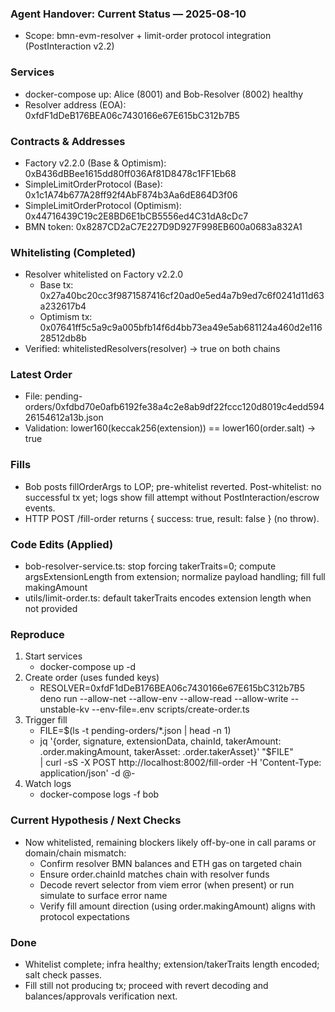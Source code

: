 ### Agent Handover: Current Status — 2025-08-10

- Scope: bmn-evm-resolver + limit-order protocol integration (PostInteraction v2.2)

### Services
- docker-compose up: Alice (8001) and Bob-Resolver (8002) healthy
- Resolver address (EOA): 0xfdF1dDeB176BEA06c7430166e67E615bC312b7B5

### Contracts & Addresses
- Factory v2.2.0 (Base & Optimism): 0xB436dBBee1615dd80ff036Af81D8478c1FF1Eb68
- SimpleLimitOrderProtocol (Base): 0x1c1A74b677A28ff92f4AbF874b3Aa6dE864D3f06
- SimpleLimitOrderProtocol (Optimism): 0x44716439C19c2E8BD6E1bCB5556ed4C31dA8cDc7
- BMN token: 0x8287CD2aC7E227D9D927F998EB600a0683a832A1

### Whitelisting (Completed)
- Resolver whitelisted on Factory v2.2.0
  - Base tx: 0x27a40bc20cc3f9871587416cf20ad0e5ed4a7b9ed7c6f0241d11d63a232617b4
  - Optimism tx: 0x07641ff5c5a9c9a005bfb14f6d4bb73ea49e5ab681124a460d2e11628512db8b
- Verified: whitelistedResolvers(resolver) → true on both chains

### Latest Order
- File: pending-orders/0xfdbd70e0afb6192fe38a4c2e8ab9df22fccc120d8019c4edd59426154612a13b.json
- Validation: lower160(keccak256(extension)) == lower160(order.salt) → true

### Fills
- Bob posts fillOrderArgs to LOP; pre-whitelist reverted. Post-whitelist: no successful tx yet; logs show fill attempt without PostInteraction/escrow events.
- HTTP POST /fill-order returns { success: true, result: false } (no throw).

### Code Edits (Applied)
- bob-resolver-service.ts: stop forcing takerTraits=0; compute argsExtensionLength from extension; normalize payload handling; fill full makingAmount
- utils/limit-order.ts: default takerTraits encodes extension length when not provided

### Reproduce
1) Start services
   - docker-compose up -d
2) Create order (uses funded keys)
   - RESOLVER=0xfdF1dDeB176BEA06c7430166e67E615bC312b7B5 \
     deno run --allow-net --allow-env --allow-read --allow-write --unstable-kv --env-file=.env scripts/create-order.ts
3) Trigger fill
   - FILE=$(ls -t pending-orders/*.json | head -n 1)
   - jq '{order, signature, extensionData, chainId, takerAmount: .order.makingAmount, takerAsset: .order.takerAsset}' "$FILE" \
     | curl -sS -X POST http://localhost:8002/fill-order -H 'Content-Type: application/json' -d @-
4) Watch logs
   - docker-compose logs -f bob

### Current Hypothesis / Next Checks
- Now whitelisted, remaining blockers likely off-by-one in call params or domain/chain mismatch:
  - Confirm resolver BMN balances and ETH gas on targeted chain
  - Ensure order.chainId matches chain with resolver funds
  - Decode revert selector from viem error (when present) or run simulate to surface error name
  - Verify fill amount direction (using order.makingAmount) aligns with protocol expectations

### Done
- Whitelist complete; infra healthy; extension/takerTraits length encoded; salt check passes.
- Fill still not producing tx; proceed with revert decoding and balances/approvals verification next.


